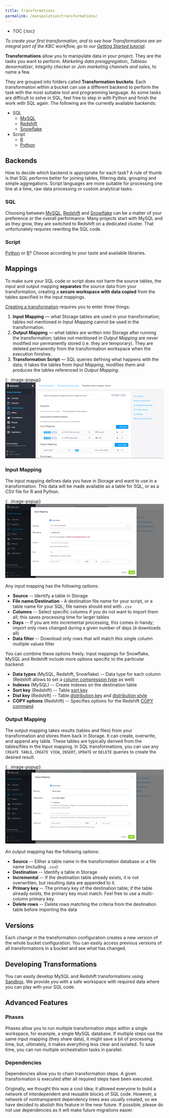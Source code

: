 ```yaml
---
title: Transformations
permalink: /manipulation/transformations/
---
```


* TOC
{:toc}

*To create your first transformation, and to see how Transformations are an integral part of the KBC workflow, go to our [Getting Started tutorial](/tutorial/manipulate/).*

**Transformations** allow you to manipulate data in your project. They are the tasks you want to perform. 
*Marketing data preaggregation*, *Tableau denormalizer*, *Integrity checker* or *Join marketing channels and sales*, to name a few.

They are grouped into folders called **Transformation buckets**. Each transformation within a bucket can use a different backend 
to perform the task with the most suitable tool and programming language. As some tasks are difficult to solve in SQL, 
feel free to step in with Python and finish the work with SQL again. The following are the currently available backends:

 - SQL
   - [MySQL](./mysql/)
   - [Redshift](./redshift/)
   - [Snowflake](./snowflake/)
 - Script
   - [R](./r/)
   - [Python](./python/)

## Backends

How to decide which backend is appropriate for each task? A rule of thumb is that SQL performs better for joining tables, filtering data,
grouping and simple aggregations. Script languages are more suitable for processing one line at a time, raw data processing or 
custom analytical tasks.

### SQL

Choosing between [MySQL](./mysql/), [Redshift](./redshift/) and [Snowflake](./snowflake/) can be a matter of your preference or 
the overall performance. Many projects start with MySQL and as they grow, they are switched to Redshift on a dedicated cluster. 
That unfortunately requires rewriting the SQL code.

### Script

[Python](./python/) or [R](./r/)? Choose according to your taste and available libraries.

## Mappings
To make sure your SQL code or script does not harm the source tables, the input and output mapping **separates** 
the source data from your transformation, creating a **secure workspace with data copied** from the tables 
specified in the input mappings. 

[Creating a transformation](/tutorial/manipulate/) requires you to enter three things:

1. **Input Mapping** — what Storage tables are used in your transformation; 
tables not mentioned in *Input Mapping* cannot be used in the transformation. 
2. **Output Mapping** — what tables are written into Storage after running the transformation; 
tables not mentioned in *Output Mapping* are never modified nor permanently stored (i.e. they are temporary). 
They are deleted permanently from the transformation workspace when the execution finishes. 
3. **Transformation Script** — SQL queries defining what happens with the data; it takes the tables from *Input Mapping*, 
modifies them and produces the tables referenced in *Output Mapping*.

{: .image-popup}
![Simple input and output mapping](./mappings.png)

### Input Mapping

The input mapping defines data you have in Storage and want to use in a transformation. 
This data will be made available as a table for SQL, or as a CSV file for R and Python.

{: .image-popup}
![Input mapping](./input-mapping.png)

Any input mapping has the following options:

- **Source** -- Identify a table in Storage
- **File name**/**Destination** - A destination file name for your script, or a table name for your SQL; file names should end with `.csv`
- **Columns** -- Select specific columns if you do not want to import them all; this saves processing time for larger tables
- **Days** -- If you are into incremental processing, this comes in handy; import only rows changed during a given number of days (`0` downloads all)
- **Data filter** -- Download only rows that will match this single column multiple values filter

You can combine these options freely. Input mappings for Snowflake, MySQL and Redshift include more options specific to the particular backend:

- **Data types** (MySQL, Redshift, Snowflake) -- Data type for each column (Redshift allows to set a [column compression type](http://docs.aws.amazon.com/redshift/latest/dg/t_Compressing_data_on_disk.html) as well)
- **Indexes** (MySQL) -- Create indexes on the destination table
- **Sort key** (Redshift) -- Table [sort key](http://docs.aws.amazon.com/redshift/latest/dg/t_Sorting_data.html)
- **Dist key** (Redshift) -- Table [distribution key](http://docs.aws.amazon.com/redshift/latest/dg/t_Distributing_data.html) and  [distribution style](http://docs.aws.amazon.com/redshift/latest/dg/c_choosing_dist_sort.html)
- **COPY options** (Redshift) -- Specifies options for the Redshift [COPY command](http://docs.aws.amazon.com/redshift/latest/dg/r_COPY.html)


### Output Mapping

The output mapping takes results (tables and files) from your transformation and stores them back in Storage. It can create, overwrite, and append any table. 
These tables are typically derived from the tables/files in the Input mapping. In SQL transformations, 
you can use any `CREATE TABLE`, `CREATE VIEW`, `INSERT`, `UPDATE` or `DELETE` queries to create the desired result.

{: .image-popup}
![Output mapping](./output-mapping.png)

An output mapping has the following options:

- **Source** -- Either a table name in the transformation database or a file name (including `.csv`)
- **Destination** -- Identify a table in Storage
- **Incremental** -- If the destination table already exists, it is not overwritten, but resulting data are appended to it. 
- **Primary key** -- The primary key of the destination table; if the table already exists, the primary key must match. Feel free to use a multi-column primary key.
- **Delete rows** -- Delete rows matching the criteria from the destination table before importing the data

## Versions

Each change in the transformation configuration creates a new version of the whole bucket configuration. 
You can easily access previous versions of all transformations in a bucket and see what has changed.

## Developing Transformations

You can easily develop MySQL and Redshift transformations using [Sandbox](/manipulation/transformations/sandbox). 
We provide you with a safe workspace with required data where you can play with your SQL code.

## Advanced Features

### Phases

Phases allow you to run multiple transformation steps within a single workspace, for example, a single MySQL database. 
If multiple steps use the same input mapping (they share data), it might save a bit of processing time, but, ultimately, it makes everything less clear and isolated. 
To save time, you can run multiple orchestration tasks in parallel.

### Dependencies

Dependencies allow you to chain transformation steps. A given transformation is executed after all required steps have been executed. 

Originally, we thought this was a cool idea; it allowed everyone to build a network of interdependent and reusable blocks of SQL code. However, a network of nontransparent dependency trees was usually created, so we have decided to abolish this feature in the near future. If possible, please do not use dependencies as it will make future migrations easier.